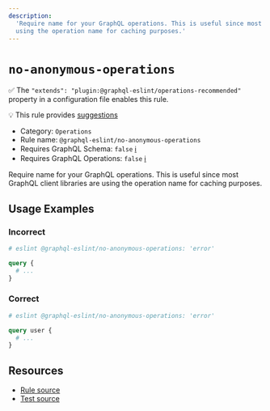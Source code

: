 ```yaml
---
description:
  'Require name for your GraphQL operations. This is useful since most GraphQL client libraries are
  using the operation name for caching purposes.'
---
```


# `no-anonymous-operations`

✅ The `"extends": "plugin:@graphql-eslint/operations-recommended"` property in a configuration file
enables this rule.

💡 This rule provides
[suggestions](https://eslint.org/docs/developer-guide/working-with-rules#providing-suggestions)

- Category: `Operations`
- Rule name: `@graphql-eslint/no-anonymous-operations`
- Requires GraphQL Schema: `false`
  [ℹ️](/docs/getting-started#extended-linting-rules-with-graphql-schema)
- Requires GraphQL Operations: `false`
  [ℹ️](/docs/getting-started#extended-linting-rules-with-siblings-operations)

Require name for your GraphQL operations. This is useful since most GraphQL client libraries are
using the operation name for caching purposes.

## Usage Examples

### Incorrect

```graphql
# eslint @graphql-eslint/no-anonymous-operations: 'error'

query {
  # ...
}
```

### Correct

```graphql
# eslint @graphql-eslint/no-anonymous-operations: 'error'

query user {
  # ...
}
```

## Resources

- [Rule source](https://github.com/B2o5T/graphql-eslint/tree/master/packages/plugin/src/rules/no-anonymous-operations.ts)
- [Test source](https://github.com/B2o5T/graphql-eslint/tree/master/packages/plugin/__tests__/no-anonymous-operations.spec.ts)
